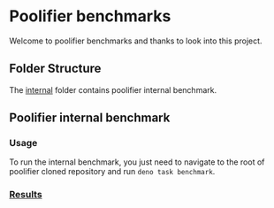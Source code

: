 # Poolifier benchmarks

Welcome to poolifier benchmarks and thanks to look into this project.

## Folder Structure

The [internal](./internal) folder contains poolifier internal benchmark.

<!-- ## Poolifier benchmark versus other worker pools

To compare poolifier pools performance vs other pools performance we chose to
use [hyperfine](https://github.com/sharkdp/hyperfine).\
We chose to use this tool because it allows to run isolated Deno processes so
each pool does not impact each other.

- External pools with which we compare the poolifier results:

  - [piscina](https://github.com/piscinajs/piscina)
  - [tinypool](https://github.com/tinylibs/tinypool)
  - [workerpool](https://github.com/josdejong/workerpool)
  - [worker-nodes](https://github.com/allegro/node-worker-nodes)
  - [node-worker-threads-pool](https://github.com/SUCHMOKUO/node-worker-threads-pool)
  - [nanothreads](https://github.com/snuffyDev/nanothreads)

  Those are our results:

  - CPU Intensive task with 100k operations submitted to each pool:
    [https://poolifier.github.io/benchmark](https://poolifier.github.io/benchmark).

- External pools with which we used to compare the poolifier results:

  - [worker-threads-pool](https://github.com/watson/worker-threads-pool):
    removed because unmaintained since more than 4 years.
  - [threadwork](https://github.com/kevlened/threadwork): removed because
    unmaintained since more than 3 years.
  - [microjob](https://github.com/wilk/microjob): removed because unmaintained
    since more than 5 years.
  - [threads.js](https://github.com/andywer/threads.js): removed because not a
    threads pool.

> :warning: **We would need funds to run our benchmark more often and on Cloud
> VMs, please consider to sponsor this project**

Read the [README.md](https://github.com/poolifier/benchmark#readme) to know how
to run the benchmark. -->

## Poolifier internal benchmark

### Usage

To run the internal benchmark, you just need to navigate to the root of
poolifier cloned repository and run `deno task benchmark`.

### [Results](https://poolifier.github.io/benchmark-results/dev/bench)
